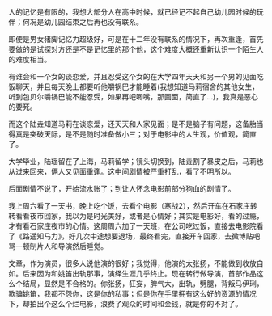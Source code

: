 人的记忆是有限的，我想大部分人在高中时候，就已经记不起自己幼儿园时候的玩伴；何况是幼儿园结束之后再也没有联系。

即便是男女猪脚记忆力超级好，可是在十二年没有联系的情况下，再次重逢，首先要做的是试探对方还是不是记忆里的那个他，这个难度大概还重新认识一个陌生人的难度相当。

有谁会和一个女的谈恋爱，并且忍受这个女的在大学四年天天和另一个男的见面吃饭聊天，并且每天晚上都要听他嚼锅巴才能睡着(我想知道马莉宿舍的其他女生，听到包贝尔嚼锅巴能不能忍受，如果再吧唧嘴，那画面，简直了...)，我真是恶心的要死。

而这个陆垚知道马莉在谈恋爱，还天天和人家见面；是不是脑子有问题，这备胎当得真是突破天际，是不是随时准备做小三；对于电影中的人生观，价值观，简直了。

大学毕业，陆瑶留在了上海，马莉留学；镜头切换到，陆垚割了暴皮之后，马莉也从过来回来，俩人又见面重逢。这中间剧情被严重打乱，看了不明所以。

后面剧情不说了，开始流水账了；到让人怀念电影前部分狗血的剧情了。

我上周六看了一天书，晚上吃个饭，去看个电影（寒战2），然后开车在石家庄转转看看夜市回家，我以为是时光美好，或者是心情好；其实是电影好，看的过瘾，才有看石家庄夜市的心情。这周周六加了一天班，在公司吃过饭，直接去电影院看了《路遥知马力》，好几次中途想要退场，最终看完，直接开车回家，去微博贴吧骂一顿制片人和导演然后睡觉。

文章，作为演员，很多人说他演的很好；我觉得，他演的太张扬，不能做到收放自如。后来因为和姚笛出轨那事，演绎生涯几乎终止。现在转行做导演，首部作品这么个结局，显然是不合格的。你张扬，狂妄，脾气大，出轨，劈腿，背叛马伊琍，欺骗姚笛，我都不怨你，这是你的私事；但是你在手里拥有这么好的资源的情况下，却拍出个这么个烂电影，浪费了观众的时间和金钱，就是你的不对了。
